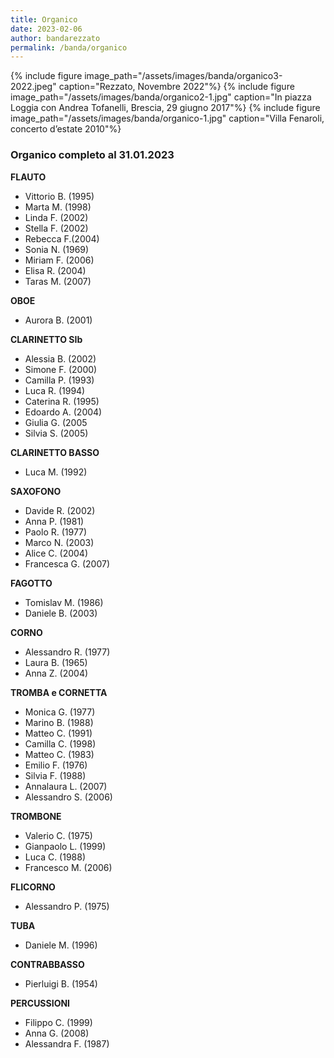 ```yaml
---
title: Organico
date: 2023-02-06
author: bandarezzato
permalink: /banda/organico
---
```

{% include figure image_path="/assets/images/banda/organico3-2022.jpeg" caption="Rezzato, Novembre 2022"%}
{% include figure image_path="/assets/images/banda/organico2-1.jpg" caption="In piazza Loggia con Andrea Tofanelli, Brescia, 29 giugno 2017"%}
{% include figure image_path="/assets/images/banda/organico-1.jpg" caption="Villa Fenaroli, concerto d&#8217;estate 2010"%}

### Organico completo al 31.01.2023

**FLAUTO**
- Vittorio B. (1995)
- Marta M. (1998)
- Linda F. (2002)
- Stella F. (2002)
- Rebecca F.(2004)
- Sonia N. (1969)
- Miriam F. (2006)
- Elisa R. (2004)
- Taras M. (2007)

**OBOE**
- Aurora B. (2001)

**CLARINETTO SIb**
- Alessia B. (2002)
- Simone F. (2000)
- Camilla P. (1993)
- Luca R. (1994)
- Caterina R. (1995)
- Edoardo A. (2004)
- Giulia G. (2005
- Silvia S. (2005)

**CLARINETTO BASSO**
- Luca M. (1992)

**SAXOFONO**
- Davide R. (2002)
- Anna P. (1981)
- Paolo R. (1977)
- Marco N. (2003)
- Alice C. (2004)
- Francesca G. (2007)

**FAGOTTO**
- Tomislav M. (1986)
- Daniele B. (2003)

**CORNO**
- Alessandro R. (1977)
- Laura B. (1965)
- Anna Z. (2004)

**TROMBA e CORNETTA**
- Monica G. (1977)
- Marino B. (1988)
- Matteo C. (1991)
- Camilla C. (1998)
- Matteo C. (1983)
- Emilio F. (1976)
- Silvia F. (1988)
- Annalaura L. (2007)
- Alessandro S. (2006)

**TROMBONE**
- Valerio C. (1975)
- Gianpaolo L. (1999)
- Luca C. (1988)
- Francesco M. (2006)

**FLICORNO**
- Alessandro P. (1975)

**TUBA**
- Daniele M. (1996)

**CONTRABBASSO**
- Pierluigi B. (1954)

**PERCUSSIONI**
- Filippo C. (1999)
- Anna G. (2008)
- Alessandra F. (1987)
